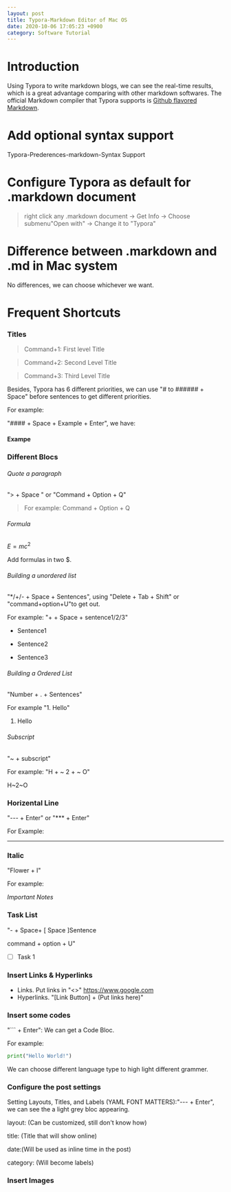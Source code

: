 ```yaml
---
layout: post
title: Typora-Markdown Editor of Mac OS
date: 2020-10-06 17:05:23 +0900
category: Software Tutorial
---
```




# Introduction

Using Typora to write markdown blogs, we can see the real-time results, which is a great advantage comparing with other markdown softwares. The official Markdown compiler that Typora supports is [Github flavored Markdown](https://guides.github.com/features/mastering-markdown/).

# Add optional syntax support

Typora-Prederences-markdown-Syntax Support

# Configure Typora as default for .markdown document

> right click any .markdown document -> Get Info -> Choose submenu"Open with" -> Change it to "Typora"

# Difference between .markdown and .md in Mac system

No differences, we can choose whichever we want.

# Frequent Shortcuts

### Titles

>  Command+1: First level Title

>  Command+2: Second Level Title

>  Command+3: Third Level Title

Besides, Typora has 6 different priorities, we can use "# to ###### + Space" before sentences to get different priorities.

For example:

"#### + Space + Example + Enter", we have:

#### Exampe

### Different Blocs

###### Quote a paragraph

 "> + Space " or "Command + Option + Q"

> For example: Command + Option + Q

###### Formula

$E=mc^{2}$

Add formulas in two $.

###### Building a unordered list

"*/+/- + Space + Sentences", using "Delete + Tab + Shift"  or "command+option+U"to get out.

For example: "+ + Space + sentence1/2/3"

- Sentence1

- Sentence2

- Sentence3

###### Building a Ordered List 

"Number + . + Sentences"

For example "1. Hello"

1. Hello

###### Subscript

 "~ + subscript"

For example: "H + ~ 2 + ~ O"

H~2~O

### Horizental Line

"--- + Enter" or "*** + Enter"

For Example:

---

### Italic

"Flower + I"

For example:

*Important Notes*



### Task List

"- + Space+ [ Space ]Sentence

command + option + U"

- [ ] Task 1

### Insert Links & Hyperlinks

+ Links. Put links in "<>" <https://www.google.com>
+ Hyperlinks. "[Link Button] + (Put links here)"

### Insert some codes

"``` + Enter": We can get a Code Bloc.

For example:

```python
print("Hello World!")
```

We can choose different language type to high light different grammer.

### Configure the post settings

Setting Layouts, Titles, and Labels (YAML FONT MATTERS):"--- + Enter", we can see the a light grey bloc appearing.

layout: (Can be customized, still don't know how)

title: (Title that will show online)

date:(Will be used as inline time in the post)

category: (Will become labels)

### Insert Images

![]()



